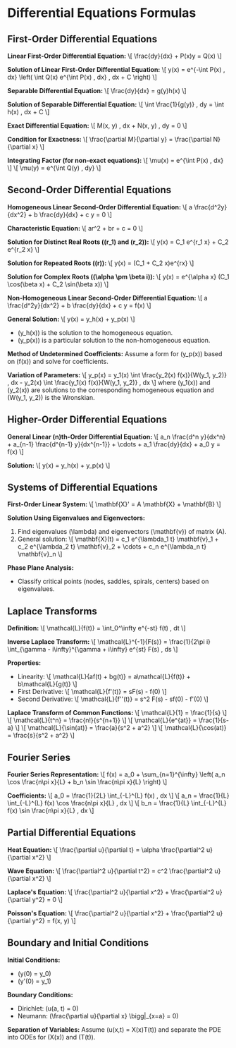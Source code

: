 # Differential Equations Formulas

## First-Order Differential Equations

**Linear First-Order Differential Equation:**
\\[ \frac{dy}{dx} + P(x)y = Q(x) \\]

**Solution of Linear First-Order Differential Equation:**
\\[ y(x) = e^{-\int P(x) \, dx} \left( \int Q(x) e^{\int P(x) \, dx} \, dx + C \right) \\]

**Separable Differential Equation:**
\\[ \frac{dy}{dx} = g(y)h(x) \\]

**Solution of Separable Differential Equation:**
\\[ \int \frac{1}{g(y)} \, dy = \int h(x) \, dx + C \\]

**Exact Differential Equation:**
\\[ M(x, y) \, dx + N(x, y) \, dy = 0 \\]

**Condition for Exactness:**
\\[ \frac{\partial M}{\partial y} = \frac{\partial N}{\partial x} \\]

**Integrating Factor (for non-exact equations):**
\\[ \mu(x) = e^{\int P(x) \, dx} \\]
\\[ \mu(y) = e^{\int Q(y) \, dy} \\]

## Second-Order Differential Equations

**Homogeneous Linear Second-Order Differential Equation:**
\\[ a \frac{d^2y}{dx^2} + b \frac{dy}{dx} + c y = 0 \\]

**Characteristic Equation:**
\\[ ar^2 + br + c = 0 \\]

**Solution for Distinct Real Roots (\(r_1\) and \(r_2\)):**
\\[ y(x) = C_1 e^{r_1 x} + C_2 e^{r_2 x} \\]

**Solution for Repeated Roots (\(r\)):**
\\[ y(x) = (C_1 + C_2 x)e^{rx} \\]

**Solution for Complex Roots (\(\alpha \pm \beta i\)):**
\\[ y(x) = e^{\alpha x} (C_1 \cos(\beta x) + C_2 \sin(\beta x)) \\]

**Non-Homogeneous Linear Second-Order Differential Equation:**
\\[ a \frac{d^2y}{dx^2} + b \frac{dy}{dx} + c y = f(x) \\]

**General Solution:**
\\[ y(x) = y_h(x) + y_p(x) \\]
- \(y_h(x)\) is the solution to the homogeneous equation.
- \(y_p(x)\) is a particular solution to the non-homogeneous equation.

**Method of Undetermined Coefficients:**
Assume a form for \(y_p(x)\) based on \(f(x)\) and solve for coefficients.

**Variation of Parameters:**
\\[ y_p(x) = y_1(x) \int \frac{y_2(x) f(x)}{W(y_1, y_2)} \, dx - y_2(x) \int \frac{y_1(x) f(x)}{W(y_1, y_2)} \, dx \\]
where \(y_1(x)\) and \(y_2(x)\) are solutions to the corresponding homogeneous equation and \(W(y_1, y_2)\) is the Wronskian.

## Higher-Order Differential Equations

**General Linear \(n\)th-Order Differential Equation:**
\\[ a_n \frac{d^n y}{dx^n} + a_{n-1} \frac{d^{n-1} y}{dx^{n-1}} + \cdots + a_1 \frac{dy}{dx} + a_0 y = f(x) \\]

**Solution:**
\\[ y(x) = y_h(x) + y_p(x) \\]

## Systems of Differential Equations

**First-Order Linear System:**
\\[ \mathbf{X}' = A \mathbf{X} + \mathbf{B} \\]

**Solution Using Eigenvalues and Eigenvectors:**
1. Find eigenvalues \(\lambda\) and eigenvectors \(\mathbf{v}\) of matrix \(A\).
2. General solution:
\\[ \mathbf{X}(t) = c_1 e^{\lambda_1 t} \mathbf{v}_1 + c_2 e^{\lambda_2 t} \mathbf{v}_2 + \cdots + c_n e^{\lambda_n t} \mathbf{v}_n \\]

**Phase Plane Analysis:**
- Classify critical points (nodes, saddles, spirals, centers) based on eigenvalues.

## Laplace Transforms

**Definition:**
\\[ \mathcal{L}\{f(t)\} = \int_0^\infty e^{-st} f(t) \, dt \\]

**Inverse Laplace Transform:**
\\[ \mathcal{L}^{-1}\{F(s)\} = \frac{1}{2\pi i} \int_{\gamma - i\infty}^{\gamma + i\infty} e^{st} F(s) \, ds \\]

**Properties:**
- Linearity: \\[ \mathcal{L}\{af(t) + bg(t)\} = a\mathcal{L}\{f(t)\} + b\mathcal{L}\{g(t)\} \\]
- First Derivative: \\[ \mathcal{L}\{f'(t)\} = sF(s) - f(0) \\]
- Second Derivative: \\[ \mathcal{L}\{f''(t)\} = s^2 F(s) - sf(0) - f'(0) \\]

**Laplace Transform of Common Functions:**
\\[ \mathcal{L}\{1\} = \frac{1}{s} \\]
\\[ \mathcal{L}\{t^n\} = \frac{n!}{s^{n+1}} \\]
\\[ \mathcal{L}\{e^{at}\} = \frac{1}{s-a} \\]
\\[ \mathcal{L}\{\sin(at)\} = \frac{a}{s^2 + a^2} \\]
\\[ \mathcal{L}\{\cos(at)\} = \frac{s}{s^2 + a^2} \\]

## Fourier Series

**Fourier Series Representation:**
\\[ f(x) = a_0 + \sum_{n=1}^{\infty} \left( a_n \cos \frac{n\pi x}{L} + b_n \sin \frac{n\pi x}{L} \right) \\]

**Coefficients:**
\\[ a_0 = \frac{1}{2L} \int_{-L}^{L} f(x) \, dx \\]
\\[ a_n = \frac{1}{L} \int_{-L}^{L} f(x) \cos \frac{n\pi x}{L} \, dx \\]
\\[ b_n = \frac{1}{L} \int_{-L}^{L} f(x) \sin \frac{n\pi x}{L} \, dx \\]

## Partial Differential Equations

**Heat Equation:**
\\[ \frac{\partial u}{\partial t} = \alpha \frac{\partial^2 u}{\partial x^2} \\]

**Wave Equation:**
\\[ \frac{\partial^2 u}{\partial t^2} = c^2 \frac{\partial^2 u}{\partial x^2} \\]

**Laplace's Equation:**
\\[ \frac{\partial^2 u}{\partial x^2} + \frac{\partial^2 u}{\partial y^2} = 0 \\]

**Poisson's Equation:**
\\[ \frac{\partial^2 u}{\partial x^2} + \frac{\partial^2 u}{\partial y^2} = f(x, y) \\]

## Boundary and Initial Conditions

**Initial Conditions:**
- \(y(0) = y_0\)
- \(y'(0) = y_1\)

**Boundary Conditions:**
- Dirichlet: \(u(a, t) = 0\)
- Neumann: \(\frac{\partial u}{\partial x} \bigg|_{x=a} = 0\)

**Separation of Variables:**
Assume \(u(x,t) = X(x)T(t)\) and separate the PDE into ODEs for \(X(x)\) and \(T(t)\).

